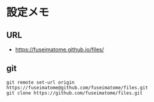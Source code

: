 # 設定メモ

## URL
  - https://fuseimatome.github.io/files/

## git
``` 
git remote set-url origin https://fuseimatome@github.com/fuseimatome/files.git
git clone https://github.com/fuseimatome/files.git
```
